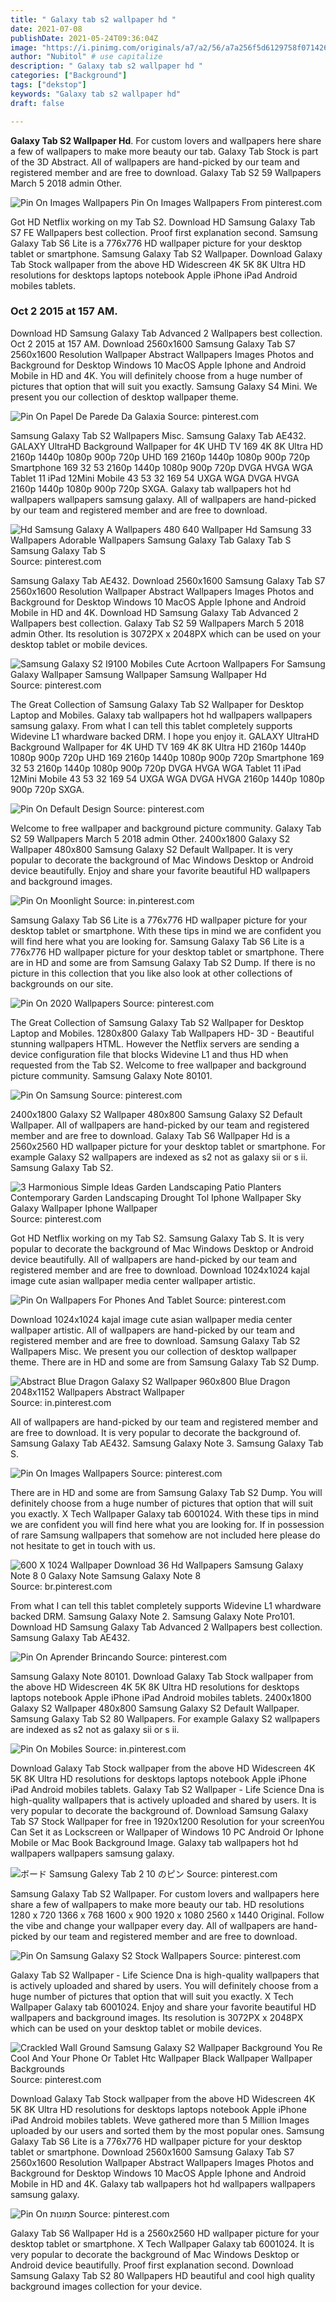 ```yaml
---
title: " Galaxy tab s2 wallpaper hd "
date: 2021-07-08
publishDate: 2021-05-24T09:36:04Z
image: "https://i.pinimg.com/originals/a7/a2/56/a7a256f5d6129758f0714268fd11ce29.jpg"
author: "Nubitol" # use capitalize
description: " Galaxy tab s2 wallpaper hd "
categories: ["Background"]
tags: ["dekstop"]
keywords: "Galaxy tab s2 wallpaper hd"
draft: false

---
```



**Galaxy Tab S2 Wallpaper Hd**. For custom lovers and wallpapers here share a few of wallpapers to make more beauty our tab. Galaxy Tab Stock is part of the 3D Abstract. All of wallpapers are hand-picked by our team and registered member and are free to download. Galaxy Tab S2 59 Wallpapers March 5 2018 admin Other.

![Pin On Images Wallpapers](https://i.pinimg.com/originals/33/26/5b/33265b0d3c43786c4875012ab320639b.jpg "Pin On Images Wallpapers")
Pin On Images Wallpapers From pinterest.com


Got HD Netflix working on my Tab S2. Download HD Samsung Galaxy Tab S7 FE Wallpapers best collection. Proof first explanation second. Samsung Galaxy Tab S6 Lite is a 776x776 HD wallpaper picture for your desktop tablet or smartphone. Samsung Galaxy Tab S2 Wallpaper. Download Galaxy Tab Stock wallpaper from the above HD Widescreen 4K 5K 8K Ultra HD resolutions for desktops laptops notebook Apple iPhone iPad Android mobiles tablets.

### Oct 2 2015 at 157 AM.

Download HD Samsung Galaxy Tab Advanced 2 Wallpapers best collection. Oct 2 2015 at 157 AM. Download 2560x1600 Samsung Galaxy Tab S7 2560x1600 Resolution Wallpaper Abstract Wallpapers Images Photos and Background for Desktop Windows 10 MacOS Apple Iphone and Android Mobile in HD and 4K. You will definitely choose from a huge number of pictures that option that will suit you exactly. Samsung Galaxy S4 Mini. We present you our collection of desktop wallpaper theme.


![Pin On Papel De Parede Da Galaxia](https://i.pinimg.com/originals/6d/6d/58/6d6d587978d2029f2b16361875f0a0e9.jpg "Pin On Papel De Parede Da Galaxia")
Source: pinterest.com

Samsung Galaxy Tab S2 Wallpapers Misc. Samsung Galaxy Tab AE432. GALAXY UltraHD Background Wallpaper for 4K UHD TV 169 4K 8K Ultra HD 2160p 1440p 1080p 900p 720p UHD 169 2160p 1440p 1080p 900p 720p Smartphone 169 32 53 2160p 1440p 1080p 900p 720p DVGA HVGA WGA Tablet 11 iPad 12Mini Mobile 43 53 32 169 54 UXGA WGA DVGA HVGA 2160p 1440p 1080p 900p 720p SXGA. Galaxy tab wallpapers hot hd wallpapers wallpapers samsung galaxy. All of wallpapers are hand-picked by our team and registered member and are free to download.

![Hd Samsung Galaxy A Wallpapers 480 640 Wallpaper Hd Samsung 33 Wallpapers Adorable Wallpapers Samsung Galaxy Tab Galaxy Tab S Samsung Galaxy Tab S](https://i.pinimg.com/originals/ab/a2/b3/aba2b3b0624121dcc2f552c86d8c08ec.jpg "Hd Samsung Galaxy A Wallpapers 480 640 Wallpaper Hd Samsung 33 Wallpapers Adorable Wallpapers Samsung Galaxy Tab Galaxy Tab S Samsung Galaxy Tab S")
Source: pinterest.com

Samsung Galaxy Tab AE432. Download 2560x1600 Samsung Galaxy Tab S7 2560x1600 Resolution Wallpaper Abstract Wallpapers Images Photos and Background for Desktop Windows 10 MacOS Apple Iphone and Android Mobile in HD and 4K. Download HD Samsung Galaxy Tab Advanced 2 Wallpapers best collection. Galaxy Tab S2 59 Wallpapers March 5 2018 admin Other. Its resolution is 3072PX x 2048PX which can be used on your desktop tablet or mobile devices.

![Samsung Galaxy S2 I9100 Mobiles Cute Acrtoon Wallpapers For Samsung Galaxy Wallpaper Samsung Wallpaper Samsung Wallpaper Hd](https://i.pinimg.com/originals/66/f0/50/66f050af3a34e7798e52f4b68858741f.jpg "Samsung Galaxy S2 I9100 Mobiles Cute Acrtoon Wallpapers For Samsung Galaxy Wallpaper Samsung Wallpaper Samsung Wallpaper Hd")
Source: pinterest.com

The Great Collection of Samsung Galaxy Tab S2 Wallpaper for Desktop Laptop and Mobiles. Galaxy tab wallpapers hot hd wallpapers wallpapers samsung galaxy. From what I can tell this tablet completely supports Widevine L1 whardware backed DRM. I hope you enjoy it. GALAXY UltraHD Background Wallpaper for 4K UHD TV 169 4K 8K Ultra HD 2160p 1440p 1080p 900p 720p UHD 169 2160p 1440p 1080p 900p 720p Smartphone 169 32 53 2160p 1440p 1080p 900p 720p DVGA HVGA WGA Tablet 11 iPad 12Mini Mobile 43 53 32 169 54 UXGA WGA DVGA HVGA 2160p 1440p 1080p 900p 720p SXGA.

![Pin On Default Design](https://i.pinimg.com/originals/36/53/dc/3653dcd736235a76ebf2070763283e23.jpg "Pin On Default Design")
Source: pinterest.com

Welcome to free wallpaper and background picture community. Galaxy Tab S2 59 Wallpapers March 5 2018 admin Other. 2400x1800 Galaxy S2 Wallpaper 480x800 Samsung Galaxy S2 Default Wallpaper. It is very popular to decorate the background of Mac Windows Desktop or Android device beautifully. Enjoy and share your favorite beautiful HD wallpapers and background images.

![Pin On Moonlight](https://i.pinimg.com/originals/59/61/88/596188315ecce7767f82e061ffa490c7.jpg "Pin On Moonlight")
Source: in.pinterest.com

Samsung Galaxy Tab S6 Lite is a 776x776 HD wallpaper picture for your desktop tablet or smartphone. With these tips in mind we are confident you will find here what you are looking for. Samsung Galaxy Tab S6 Lite is a 776x776 HD wallpaper picture for your desktop tablet or smartphone. There are in HD and some are from Samsung Galaxy Tab S2 Dump. If there is no picture in this collection that you like also look at other collections of backgrounds on our site.

![Pin On 2020 Wallpapers](https://i.pinimg.com/originals/ec/e1/c4/ece1c4cf9d82405bc340721b1bd16136.jpg "Pin On 2020 Wallpapers")
Source: pinterest.com

The Great Collection of Samsung Galaxy Tab S2 Wallpaper for Desktop Laptop and Mobiles. 1280x800 Galaxy Tab Wallpapers HD- 3D - Beautiful stunning wallpapers HTML. However the Netflix servers are sending a device configuration file that blocks Widevine L1 and thus HD when requested from the Tab S2. Welcome to free wallpaper and background picture community. Samsung Galaxy Note 80101.

![Pin On Samsung](https://i.pinimg.com/736x/09/93/bc/0993bc4051d246d210c9c49242f552fb.jpg "Pin On Samsung")
Source: pinterest.com

2400x1800 Galaxy S2 Wallpaper 480x800 Samsung Galaxy S2 Default Wallpaper. All of wallpapers are hand-picked by our team and registered member and are free to download. Galaxy Tab S6 Wallpaper Hd is a 2560x2560 HD wallpaper picture for your desktop tablet or smartphone. For example Galaxy S2 wallpapers are indexed as s2 not as galaxy sii or s ii. Samsung Galaxy Tab S2.

![3 Harmonious Simple Ideas Garden Landscaping Patio Planters Contemporary Garden Landscaping Drought Tol Iphone Wallpaper Sky Galaxy Wallpaper Iphone Wallpaper](https://i.pinimg.com/originals/6c/24/cf/6c24cfe9a76d8868ba6f839188c2ad84.jpg "3 Harmonious Simple Ideas Garden Landscaping Patio Planters Contemporary Garden Landscaping Drought Tol Iphone Wallpaper Sky Galaxy Wallpaper Iphone Wallpaper")
Source: pinterest.com

Got HD Netflix working on my Tab S2. Samsung Galaxy Tab S. It is very popular to decorate the background of Mac Windows Desktop or Android device beautifully. All of wallpapers are hand-picked by our team and registered member and are free to download. Download 1024x1024 kajal image cute asian wallpaper media center wallpaper artistic.

![Pin On Wallpapers For Phones And Tablet](https://i.pinimg.com/originals/46/2b/69/462b69c88c3201ae5560791d13e2a369.png "Pin On Wallpapers For Phones And Tablet")
Source: pinterest.com

Download 1024x1024 kajal image cute asian wallpaper media center wallpaper artistic. All of wallpapers are hand-picked by our team and registered member and are free to download. Samsung Galaxy Tab S2 Wallpapers Misc. We present you our collection of desktop wallpaper theme. There are in HD and some are from Samsung Galaxy Tab S2 Dump.

![Abstract Blue Dragon Galaxy S2 Wallpaper 960x800 Blue Dragon 2048x1152 Wallpapers Abstract Wallpaper](https://i.pinimg.com/originals/48/b9/db/48b9dbbb2ac913bba7c878d37643008d.jpg "Abstract Blue Dragon Galaxy S2 Wallpaper 960x800 Blue Dragon 2048x1152 Wallpapers Abstract Wallpaper")
Source: in.pinterest.com

All of wallpapers are hand-picked by our team and registered member and are free to download. It is very popular to decorate the background of. Samsung Galaxy Tab AE432. Samsung Galaxy Note 3. Samsung Galaxy Tab S.

![Pin On Images Wallpapers](https://i.pinimg.com/originals/33/26/5b/33265b0d3c43786c4875012ab320639b.jpg "Pin On Images Wallpapers")
Source: pinterest.com

There are in HD and some are from Samsung Galaxy Tab S2 Dump. You will definitely choose from a huge number of pictures that option that will suit you exactly. X Tech Wallpaper Galaxy tab 6001024. With these tips in mind we are confident you will find here what you are looking for. If in possession of rare Samsung wallpapers that somehow are not included here please do not hesitate to get in touch with us.

![600 X 1024 Wallpaper Download 36 Hd Wallpapers Samsung Galaxy Note 8 0 Galaxy Note Samsung Galaxy Note 8](https://i.pinimg.com/originals/00/26/cb/0026cb6d0756c13548231a70156c6c51.jpg "600 X 1024 Wallpaper Download 36 Hd Wallpapers Samsung Galaxy Note 8 0 Galaxy Note Samsung Galaxy Note 8")
Source: br.pinterest.com

From what I can tell this tablet completely supports Widevine L1 whardware backed DRM. Samsung Galaxy Note 2. Samsung Galaxy Note Pro101. Download HD Samsung Galaxy Tab Advanced 2 Wallpapers best collection. Samsung Galaxy Tab AE432.

![Pin On Aprender Brincando](https://i.pinimg.com/originals/04/0e/f0/040ef089d914b752dc9932b6330fafd3.jpg "Pin On Aprender Brincando")
Source: pinterest.com

Samsung Galaxy Note 80101. Download Galaxy Tab Stock wallpaper from the above HD Widescreen 4K 5K 8K Ultra HD resolutions for desktops laptops notebook Apple iPhone iPad Android mobiles tablets. 2400x1800 Galaxy S2 Wallpaper 480x800 Samsung Galaxy S2 Default Wallpaper. Samsung Galaxy Tab S2 80 Wallpapers. For example Galaxy S2 wallpapers are indexed as s2 not as galaxy sii or s ii.

![Pin On Mobiles](https://i.pinimg.com/originals/36/90/52/3690529467d441c9b4fe78731b201125.jpg "Pin On Mobiles")
Source: in.pinterest.com

Download Galaxy Tab Stock wallpaper from the above HD Widescreen 4K 5K 8K Ultra HD resolutions for desktops laptops notebook Apple iPhone iPad Android mobiles tablets. Galaxy Tab S2 Wallpaper - Life Science Dna is high-quality wallpapers that is actively uploaded and shared by users. It is very popular to decorate the background of. Download Samsung Galaxy Tab S7 Stock Wallpaper for free in 1920x1200 Resolution for your screenYou Can Set it as Lockscreen or Wallpaper of Windows 10 PC Android Or Iphone Mobile or Mac Book Background Image. Galaxy tab wallpapers hot hd wallpapers wallpapers samsung galaxy.

![ボード Samsung Galexy Tab 2 10 のピン](https://i.pinimg.com/originals/f9/43/5d/f9435db095e0da7c68f1a3caee12c4cb.jpg "ボード Samsung Galexy Tab 2 10 のピン")
Source: pinterest.com

Samsung Galaxy Tab S2 Wallpaper. For custom lovers and wallpapers here share a few of wallpapers to make more beauty our tab. HD resolutions 1280 x 720 1366 x 768 1600 x 900 1920 x 1080 2560 x 1440 Original. Follow the vibe and change your wallpaper every day. All of wallpapers are hand-picked by our team and registered member and are free to download.

![Pin On Samsung Galaxy S2 Stock Wallpapers](https://i.pinimg.com/originals/93/a0/a9/93a0a9d9bf7c13bb12e884da43be55fe.jpg "Pin On Samsung Galaxy S2 Stock Wallpapers")
Source: pinterest.com

Galaxy Tab S2 Wallpaper - Life Science Dna is high-quality wallpapers that is actively uploaded and shared by users. You will definitely choose from a huge number of pictures that option that will suit you exactly. X Tech Wallpaper Galaxy tab 6001024. Enjoy and share your favorite beautiful HD wallpapers and background images. Its resolution is 3072PX x 2048PX which can be used on your desktop tablet or mobile devices.

![Crackled Wall Ground Samsung Galaxy S2 Wallpaper Background You Re Cool And Your Phone Or Tablet Htc Wallpaper Black Wallpaper Wallpaper Backgrounds](https://i.pinimg.com/originals/1e/48/b4/1e48b4357e9959c955a2ced650dd4396.jpg "Crackled Wall Ground Samsung Galaxy S2 Wallpaper Background You Re Cool And Your Phone Or Tablet Htc Wallpaper Black Wallpaper Wallpaper Backgrounds")
Source: pinterest.com

Download Galaxy Tab Stock wallpaper from the above HD Widescreen 4K 5K 8K Ultra HD resolutions for desktops laptops notebook Apple iPhone iPad Android mobiles tablets. Weve gathered more than 5 Million Images uploaded by our users and sorted them by the most popular ones. Samsung Galaxy Tab S6 Lite is a 776x776 HD wallpaper picture for your desktop tablet or smartphone. Download 2560x1600 Samsung Galaxy Tab S7 2560x1600 Resolution Wallpaper Abstract Wallpapers Images Photos and Background for Desktop Windows 10 MacOS Apple Iphone and Android Mobile in HD and 4K. Galaxy tab wallpapers hot hd wallpapers wallpapers samsung galaxy.

![Pin On תמונות](https://i.pinimg.com/originals/a7/a2/56/a7a256f5d6129758f0714268fd11ce29.jpg "Pin On תמונות")
Source: pinterest.com

Galaxy Tab S6 Wallpaper Hd is a 2560x2560 HD wallpaper picture for your desktop tablet or smartphone. X Tech Wallpaper Galaxy tab 6001024. It is very popular to decorate the background of Mac Windows Desktop or Android device beautifully. Proof first explanation second. Download Samsung Galaxy Tab S2 80 Wallpapers HD beautiful and cool high quality background images collection for your device.

